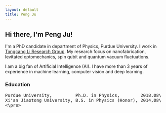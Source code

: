 ```yaml
---
layout: default
title: Peng Ju
---
```

## Hi there, I'm Peng Ju!

I'm a PhD candidate in department of Physics, Purdue University. I work in [Tongcang Li Research Group](https://sites.google.com/site/litongcang/Home). My research focus on nanofabrication, levitated optomechanics, spin qubit and quantum vacuum fluctuations.

I am a big fan of Artificial Intelligence (AI). I have more than 3 years of experience in machine learning, computer vision and deep learning.

### Education
<pre>
Purdue University,         Ph.D. in Physics,        2018.08\~2024.05(expected).  
Xi'an Jiaotong University, B.S. in Physics (Honor), 2014,08\~2018.05.  
<\pre>
